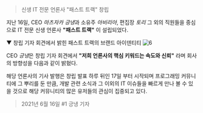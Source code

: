 > 신생 IT 전문 언론사 "패스트 트랙" 창립

지난 16일, CEO *마츠자카 긍냉*과
소유주 *아비리아*, 편집장 *토리* 그 외의 직원들을 중심으로
IT 전문 신생 언론사 **"패스트 트랙"** 이 설립되었다.

▼ 창립 기자 회견에서 밝힌 패스트 트랙의 브랜드 아이덴티티
![6](https://user-images.githubusercontent.com/56998563/122637621-b165c300-d12a-11eb-880b-6bed307374d4.png)


CEO *긍냉*은 창립 기자 회견에서 **"저희 언론사의 핵심 키워드는
속도와 신뢰"** 라며 회사의 방향성을 다음과 같이 밝혔다.

해당 언론사의 기사 발행은 창립 발표 하루 뒤인 17일 부터 시작되며
프로그래밍 커뮤니티에 그 뿌리를 둔 만큼, 개발 관련 소식과
그 이외의 IT 이슈들을 빠르게 만나 볼 수 있을 것으로
해당 커뮤니티의 많은 유저들의 관심이 집중되고 있다.

> 2021년 6월 16일 #1
> 긍냉 기자
